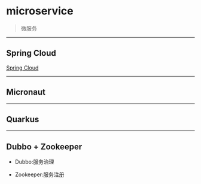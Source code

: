 # microservice
> 微服务



---
## Spring Cloud
[Spring Cloud](./../spring/spring_cloud/spring_cloud.md)

---
## Micronaut


---
## Quarkus

---


## Dubbo + Zookeeper
- Dubbo:服务治理


- Zookeeper:服务注册